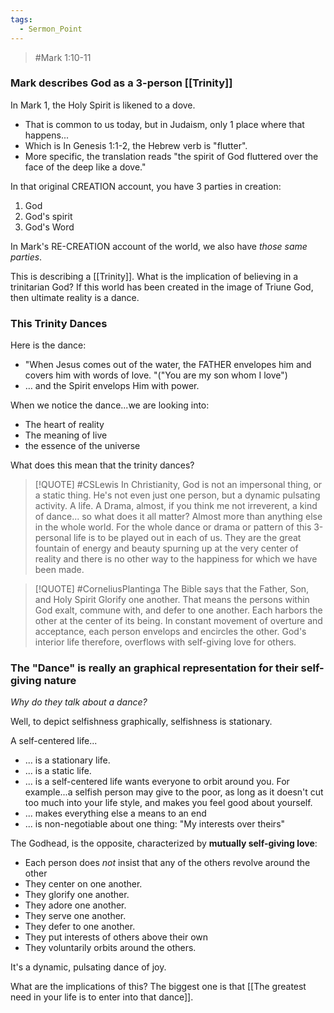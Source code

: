 ```yaml
---
tags:
  - Sermon_Point
---
```

> #Mark 1:10-11

### Mark describes God as a 3-person [[Trinity]]

In Mark 1, the Holy Spirit is likened to a dove. 
- That is common to us today, but in Judaism, only 1 place where that happens...
- Which is In Genesis 1:1-2, the Hebrew verb is "flutter". 
- More specific, the translation reads "the spirit of God fluttered over the face of the deep like a dove."

In that original CREATION account, you have 3 parties in creation: 
1. God
2. God's spirit
3. God's Word

In Mark's RE-CREATION account of the world, we also have *those same parties*. 

This is describing a [[Trinity]]. What is the implication of believing in a trinitarian God? If this world has been created in the image of Triune God, then ultimate reality is a dance. 
### This Trinity Dances
Here is the dance: 
- "When Jesus comes out of the water, the FATHER envelopes him and covers him with words of love. "("You are my son whom I love")
- … and the Spirit envelops Him with power.

When we notice the dance...we are looking into:
- The heart of reality
- The meaning of live
- the essence of the universe

What does this mean that the trinity dances?

> [!QUOTE] #CSLewis 
> In Christianity, God is not an impersonal thing, or a static thing. He's not even just one person, but a dynamic pulsating activity. A life. A Drama, almost, if you think me not irreverent, a kind of dance... so what does it all matter? Almost more than anything else in the whole world. For the whole dance or drama or pattern of this 3-personal life is to be played out in each of us. They are the great fountain of energy and beauty spurning up at the very center of reality and there is no other way to the happiness for which we have been made. 

> [!QUOTE] #CorneliusPlantinga
> The Bible says that the Father, Son, and Holy Spirit Glorify one another. That means the persons within God exalt, commune with, and defer to one another. Each harbors the other at the center of its being. In constant movement of overture and acceptance, each person envelops and encircles the other. God's interior life therefore, overflows with self-giving love for others. 

### The "Dance" is really an graphical representation for their self-giving nature

*Why do they talk about a dance?* 

Well, to depict selfishness graphically, selfishness is stationary. 

A self-centered life...
- ... is a stationary life. 
- ... is a static life. 
- ... is a self-centered life wants everyone to orbit around you. For example...a selfish person may give to the poor, as long as it doesn't cut too much into your life style, and makes you feel good about yourself. 
- ... makes everything else a means to an end
- ... is non-negotiable about one thing: "My interests over theirs"

The Godhead, is the opposite, characterized by **mutually self-giving love**: 
- Each person does *not* insist that any of the others revolve around the other
- They center on one another. 
- They glorify one another.
- They adore one another.
- They serve one another.
- They defer to one another.
- They put interests of others above their own
- They voluntarily orbits around the others. 

It's a dynamic, pulsating dance of joy. 

What are the implications of this? The biggest one is that [[The greatest need in your life is to enter into that dance]].